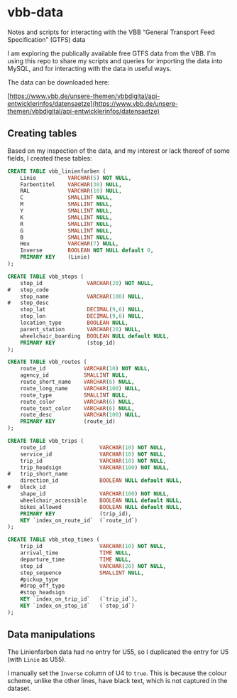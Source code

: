 # vbb-data

Notes and scripts for interacting with the VBB “General Transport Feed Specification” (GTFS) data

I am exploring the publically available free GTFS data from the VBB. I’m using this repo to share my scripts and queries for importing the data into MySQL, and for interacting with the data in useful ways.

The data can be downloaded here:

[https://www.vbb.de/unsere-themen/vbbdigital/api-entwicklerinfos/datensaetze](https://www.vbb.de/unsere-themen/vbbdigital/api-entwicklerinfos/datensaetze)

## Creating tables

Based on my inspection of the data, and my interest or lack thereof of some fields, I created these tables:

```sql
CREATE TABLE vbb_linienfarben (
	Linie          VARCHAR(5) NOT NULL,
	Farbentitel    VARCHAR(30) NULL,
	RAL            VARCHAR(10) NULL,
	C              SMALLINT NULL,
	M              SMALLINT NULL,
	Y              SMALLINT NULL,
	K              SMALLINT NULL,
	R              SMALLINT NULL,
	G              SMALLINT NULL,
	B              SMALLINT NULL,
	Hex            VARCHAR(7) NULL,
	Inverse        BOOLEAN NOT NULL default 0,
	PRIMARY KEY    (Linie)
);

CREATE TABLE vbb_stops (
	stop_id              VARCHAR(20) NOT NULL,
#	stop_code
	stop_name            VARCHAR(100) NULL,
#	stop_desc
	stop_lat             DECIMAL(9,6) NULL,
	stop_lon             DECIMAL(9,6) NULL,
	location_type        BOOLEAN NULL,
	parent_station       VARCHAR(20) NULL,
	wheelchair_boarding  BOOLEAN NULL default NULL,
	PRIMARY KEY          (stop_id)
);

CREATE TABLE vbb_routes (
	route_id            VARCHAR(10) NOT NULL,
	agency_id           SMALLINT NULL,
	route_short_name    VARCHAR(6) NULL,
	route_long_name     VARCHAR(100) NULL,
	route_type          SMALLINT NULL,
	route_color         VARCHAR(6) NULL,
	route_text_color    VARCHAR(6) NULL,
	route_desc          VARCHAR(100) NULL,
	PRIMARY KEY         (route_id)
);

CREATE TABLE vbb_trips (
	route_id                 VARCHAR(10) NOT NULL,
	service_id               VARCHAR(10) NOT NULL,
	trip_id                  VARCHAR(10) NOT NULL,
	trip_headsign            VARCHAR(100) NOT NULL,
#	trip_short_name
	direction_id             BOOLEAN NULL default NULL,
#	block_id
	shape_id                 VARCHAR(100) NOT NULL,
	wheelchair_accessible    BOOLEAN NULL default NULL,
	bikes_allowed            BOOLEAN NULL default NULL,
	PRIMARY KEY              (trip_id),
	KEY `index_on_route_id`  (`route_id`)
);

CREATE TABLE vbb_stop_times (
	trip_id                  VARCHAR(10) NOT NULL,
	arrival_time             TIME NULL,
	departure_time           TIME NULL,
	stop_id                  VARCHAR(20) NOT NULL,
	stop_sequence            SMALLINT NULL,
	#pickup_type
	#drop_off_type
	#stop_headsign
	KEY `index_on_trip_id`   (`trip_id`),
	KEY `index_on_stop_id`   (`stop_id`)
);
```

## Data manipulations

The Linienfarben data had no entry for U55, so I duplicated the entry for U5 (with `Linie` as U55).

I manually set the `Inverse` column of U4 to `true`. This is because the colour scheme, unlike the other lines, have black text, which is not captured in the dataset.
